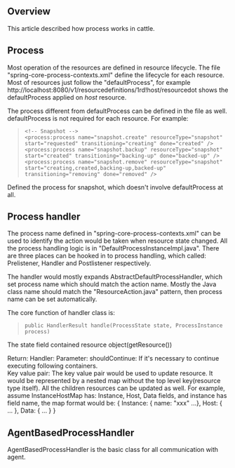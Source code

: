 ## Overview

This article described how process works in cattle.

## Process

Most operation of the resources are defined in resource lifecycle. The file "spring-core-process-contexts.xml" define the lifecycle for each resource. Most of resources just follow the "defaultProcess", for example http://localhost:8080/v1/resourcedefinitions/1rd!host/resourcedot shows the defaultProcess applied on *host* resource.

The process different from defaultProcess can be defined in the file as well. defaultProcess is not required for each resource. For example:

>     <!-- Snapshot -->
>     <process:process name="snapshot.create" resourceType="snapshot" start="requested" transitioning="creating" done="created" />
>     <process:process name="snapshot.backup" resourceType="snapshot" start="created" transitioning="backing-up" done="backed-up" />
>     <process:process name="snapshot.remove" resourceType="snapshot" start="creating,created,backing-up,backed-up" transitioning="removing" done="removed" />

Defined the process for snapshot, which doesn't involve defaultProcess at all.

## Process handler

The process name defined in "spring-core-process-contexts.xml" can be used to identify the action would be taken when resource state changed. All the process handling logic is in "DefaultProcessInstanceImpl.java". There are three places can be hooked in to process handling, which called: Prelistener, Handler and Postlistener respectively.

The handler would mostly expands AbstractDefaultProcessHandler, which set process name which should match the action name. Mostly the Java class name should match the "ResourceAction.java" pattern, then process name can be set automatically.

The core function of handler class is:

>     public HandlerResult handle(ProcessState state, ProcessInstance process)

The state field contained resource object(getResource())

Return: Handler:
Parameter: shouldContinue: If it's necessary to continue executing following containers.  
Key value pair: The key value pair would be used to update resource. It would be represented by a nested map without the top level key(resource type itself). All the children resources can be updated as well. For example, assume InstanceHostMap has: Instance, Host, Data fields, and instance has field name, the map format would be:
{ Instance: { name: "xxx" ...}, Host: { ... }, Data: { ... } }

## AgentBasedProcessHandler

AgentBasedProcessHandler is the basic class for all communication with agent.